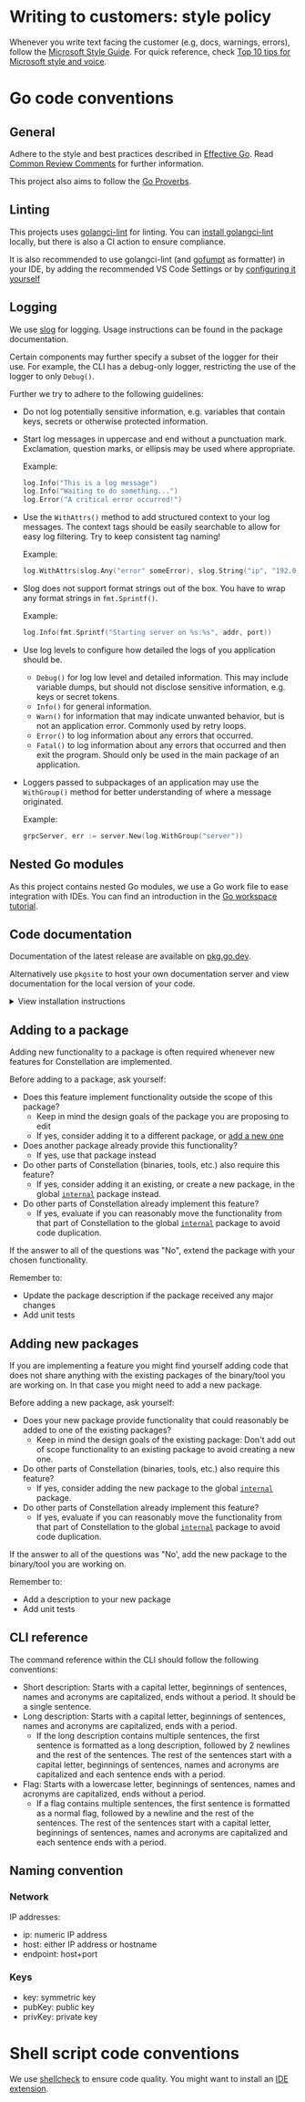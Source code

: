 # Writing to customers: style policy

Whenever you write text facing the customer (e.g, docs, warnings, errors), follow the [Microsoft Style Guide](https://learn.microsoft.com/en-us/style-guide/welcome/).
For quick reference, check [Top 10 tips for Microsoft style and voice](https://learn.microsoft.com/en-us/style-guide/top-10-tips-style-voice).

# Go code conventions

## General

Adhere to the style and best practices described in [Effective Go](https://golang.org/doc/effective_go.html). Read [Common Review Comments](https://github.com/golang/go/wiki/CodeReviewComments) for further information.

This project also aims to follow the [Go Proverbs](https://go-proverbs.github.io/).

## Linting

This projects uses [golangci-lint](https://golangci-lint.run/) for linting.
You can [install golangci-lint](https://golangci-lint.run/usage/install/#linux-and-windows) locally,
but there is also a CI action to ensure compliance.

It is also recommended to use golangci-lint (and [gofumpt](https://github.com/mvdan/gofumpt) as formatter) in your IDE, by adding the recommended VS Code Settings or by [configuring it yourself](https://golangci-lint.run/usage/integrations/#editor-integration)

## Logging

We use [slog](https://pkg.go.dev/log/slog) for logging.
Usage instructions can be found in the package documentation.

Certain components may further specify a subset of the logger for their use. For example, the CLI has a debug-only logger, restricting the use of the logger to only `Debug()`.

Further we try to adhere to the following guidelines:

* Do not log potentially sensitive information, e.g. variables that contain keys, secrets or otherwise protected information.

* Start log messages in uppercase and end without a punctuation mark. Exclamation, question marks, or ellipsis may be used where appropriate.

  Example:

  ```Go
  log.Info("This is a log message")
  log.Info("Waiting to do something...")
  log.Error("A critical error occurred!")
  ```

* Use the `WithAttrs()` method to add structured context to your log messages. The context tags should be easily searchable to allow for easy log filtering. Try to keep consistent tag naming!

  Example:

  ```Go
  log.WithAttrs(slog.Any("error" someError), slog.String("ip", "192.0.2.1")).Error("Connecting to IP failed")
  ```

* Slog does not support format strings out of the box. You have to wrap any format strings in `fmt.Sprintf()`.

  Example:

  ```Go
  log.Info(fmt.Sprintf("Starting server on %s:%s", addr, port))
  ```

* Use log levels to configure how detailed the logs of you application should be.

  * `Debug()` for log low level and detailed information. This may include variable dumps, but should not disclose sensitive information, e.g. keys or secret tokens.
  * `Info()` for general information.
  * `Warn()` for information that may indicate unwanted behavior, but is not an application error. Commonly used by retry loops.
  * `Error()` to log information about any errors that occurred.
  * `Fatal()` to log information about any errors that occurred and then exit the program. Should only be used in the main package of an application.

* Loggers passed to subpackages of an application may use the `WithGroup()` method for better understanding of where a message originated.

  Example:

  ```Go
  grpcServer, err := server.New(log.WithGroup("server"))
  ```

## Nested Go modules

As this project contains nested Go modules, we use a Go work file to ease integration with IDEs. You can find an introduction in the [Go workspace tutorial](https://go.dev/doc/tutorial/workspaces).

## Code documentation

Documentation of the latest release are available on [pkg.go.dev](https://pkg.go.dev/github.com/edgelesssys/constellation/v2).

Alternatively use `pkgsite` to host your own documentation server and view documentation for the local version of your code.

<details>
<summary>View installation instructions</summary>

```shell
CONSTELLATION_DIR=</path/to/your/local/report>
git clone https://github.com/golang/pkgsite && cd pkgsite
go install ./cmd/pkgsite
cd "${CONSTELLATION_DIR}
pkgsite
```

You can now view the documentation on <http://localhost:8080/github.com/edgelesssys/constellation/v2>
</details>

## Adding to a package

Adding new functionality to a package is often required whenever new features for Constellation are implemented.

Before adding to a package, ask yourself:

* Does this feature implement functionality outside the scope of this package?
  * Keep in mind the design goals of the package you are proposing to edit
  * If yes, consider adding it to a different package, or [add a new one](#adding-new-packages)
* Does another package already provide this functionality?
  * If yes, use that package instead
* Do other parts of Constellation (binaries, tools, etc.) also require this feature?
  * If yes, consider adding it an existing, or create a new package, in the global [`internal`](../internal/) package instead.
* Do other parts of Constellation already implement this feature?
  * If yes, evaluate if you can reasonably move the functionality from that part of Constellation to the global [`internal`](../internal/) package to avoid code duplication.

If the answer to all of the questions was "No", extend the package with your chosen functionality.

Remember to:

* Update the package description if the package received any major changes
* Add unit tests

## Adding new packages

If you are implementing a feature you might find yourself adding code that does not share anything with the existing packages of the binary/tool you are working on.
In that case you might need to add a new package.

Before adding a new package, ask yourself:

* Does your new package provide functionality that could reasonably be added to one of the existing packages?
  * Keep in mind the design goals of the existing package: Don't add out of scope functionality to an existing package to avoid creating a new one.
* Do other parts of Constellation (binaries, tools, etc.) also require this feature?
  * If yes, consider adding the new package to the global [`internal`](../internal/) package.
* Do other parts of Constellation already implement this feature?
  * If yes, evaluate if you can reasonably move the functionality from that part of Constellation to the global [`internal`](../internal/) package to avoid code duplication.

If the answer to all of the questions was "No', add the new package to the binary/tool you are working on.

Remember to:

* Add a description to your new package
* Add unit tests

## CLI reference

The command reference within the CLI should follow the following conventions:

* Short description: Starts with a capital letter, beginnings of sentences, names and acronyms are capitalized, ends without a period. It should be a single sentence.
* Long description: Starts with a capital letter, beginnings of sentences, names and acronyms are capitalized, ends with a period.
  * If the long description contains multiple sentences, the first sentence is formatted as a long description, followed by 2 newlines and the rest of the sentences. The rest of the sentences start with a capital letter, beginnings of sentences, names and acronyms are capitalized and each sentence ends with a period.
* Flag: Starts with a lowercase letter, beginnings of sentences, names and acronyms are capitalized, ends without a period.
  * If a flag contains multiple sentences, the first sentence is formatted as a normal flag, followed by a newline and the rest of the sentences. The rest of the sentences start with a capital letter, beginnings of sentences, names and acronyms are capitalized and each sentence ends with a period.

## Naming convention

### Network

IP addresses:

* ip: numeric IP address
* host: either IP address or hostname
* endpoint: host+port

### Keys

* key: symmetric key
* pubKey: public key
* privKey: private key

# Shell script code conventions

We use [shellcheck](https://github.com/koalaman/shellcheck) to ensure code quality.
You might want to install an [IDE extension](https://marketplace.visualstudio.com/items?itemName=timonwong.shellcheck).
